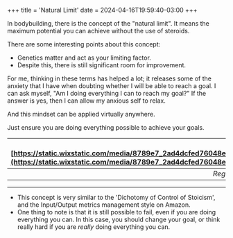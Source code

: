 +++
title = 'Natural Limit'
date = 2024-04-16T19:59:40-03:00
+++


In bodybuilding, there is the concept of the "natural limit". It means the maximum potential you can achieve without the use of steroids.

There are some interesting points about this concept:

- Genetics matter and act as your limiting factor.
- Despite this, there is still significant room for improvement.

For me, thinking in these terms has helped a lot; it releases some of the anxiety that I have when doubting whether I will be able to reach a goal. I can ask myself, "Am I doing everything I can to reach my goal?" If the answer is yes, then I can allow my anxious self to relax.

And this mindset can be applied virtually anywhere.

Just ensure you are doing everything possible to achieve your goals.





| ![https://static.wixstatic.com/media/8789e7_2ad4dcfed76048e6afc25a7a0c8e6725~mv2.png/v1/fill/w_999,h_562,al_c,q_90/8789e7_2ad4dcfed76048e6afc25a7a0c8e6725~mv2.png](https://static.wixstatic.com/media/8789e7_2ad4dcfed76048e6afc25a7a0c8e6725~mv2.png/v1/fill/w_999,h_562,al_c,q_90/8789e7_2ad4dcfed76048e6afc25a7a0c8e6725~mv2.png) | 
|:--:| 
| *Reg Park & Steve Reeves, top bodybuilders from the pre-steroids era* |

---

* This concept is very similar to the 'Dichotomy of Control of Stoicism', and the Input/Output metrics management style on Amazon. 
* One thing to note is that it is still possible to fail, even if you are doing everything you can. In this case, you should change your goal, or think really hard if you are *really* doing everything you can.

